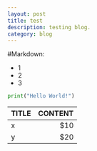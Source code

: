 ```yaml
---
layout: post
title: test
description: testing blog.
category: blog
---
```


#Markdown:
- 1
- 2
- 3

```python
print("Hello World!")
```
|TITLE  |   CONTENT|
|:------|---------:|
|x|$10|
|y|$20|
